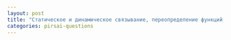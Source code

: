 ```yaml
---
layout: post
title: "Статическое и динамическое связывание, переопределение функций, виртуальные функции"
categories: pirsai-questions
---
```


